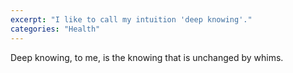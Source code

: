 ```yaml
---
excerpt: "I like to call my intuition 'deep knowing'."
categories: "Health"
---
```

Deep knowing, to me, is the knowing that is unchanged by whims.